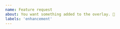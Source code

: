 ```yaml
---
name: Feature request
about: You want something added to the overlay. 🎉
labels: 'enhancement'
---
```

